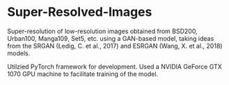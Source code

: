 # Super-Resolved-Images

Super-resolution of low-resolution images obtained from BSD200, Urban100, Manga109, Set5, etc. using a GAN-based model, taking ideas from the SRGAN (Ledig, C. et al., 2017) and ESRGAN (Wang, X. et al., 2018) models.

Utilzied PyTorch framework for development. Used a NVIDIA GeForce GTX 1070 GPU machine to facilitate training of the model.

